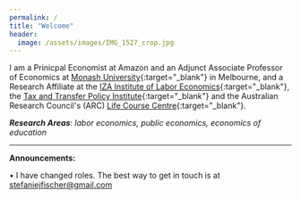 ```yaml
---
permalink: /
title: "Welcome"
header:
  image: /assets/images/IMG_1527_crop.jpg
---
```


I am a Prinicpal Economist at Amazon and an Adjunct Associate Professor of Economics at [Monash University](https://research.monash.edu/en/persons/stefanie-fischer){:target="_blank"} in Melbourne, and a Research Affiliate at the [IZA Institute of Labor Economics](https://www.iza.org/){:target="_blank"}, the [Tax and Transfer Policy Institute](https://taxpolicy.crawford.anu.edu.au/){:target="_blank"} and the Australian Research Council's (ARC) [Life Course Centre](https://lifecoursecentre.org.au/){:target="_blank"}.

***Research Areas***: *labor economics, public economics, economics of education*

---


**Announcements:**

•	I have changed roles. The best way to get in touch is at stefaniejfischer@gmail.com



